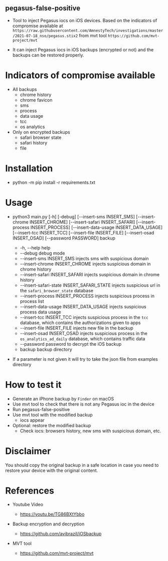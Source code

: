 ## pegasus-false-positive

* Tool to inject Pegasus iocs on iOS devices. Based on the indicators of compromise available at `https://raw.githubusercontent.com/AmnestyTech/investigations/master/2021-07-18_nso/pegasus.stix2` from mvt tool `https://github.com/mvt-project/mvt`

* It can inject Pegasus iocs in iOS backups (encrypted or not) and the backups can be restored properly.

# Indicators of compromise available
* All backups
  + chrome history
  + chrome favicon
  + sms
  + process
  + data usage
  + tcc
  + os analytics
* Only on encrypted backups
    + safari browser state
    + safari history
    + file

# Installation
* python -m pip install -r requirements.txt

# Usage
* python3 main.py [-h] [-debug] [--insert-sms INSERT_SMS] [--insert-chrome INSERT_CHROME] [--insert-safari INSERT_SAFARI] [--insert-process INSERT_PROCESS] [--insert-data-usage INSERT_DATA_USAGE] [--insert-tcc INSERT_TCC] [--insert-file INSERT_FILE] [--insert-osad INSERT_OSAD] [--password PASSWORD] backup
    + -h, --help    help
    + --debug       debug mode
    + --insert-sms INSERT_SMS       injects sms with suspicious domain
    + --insert-chrome INSERT_CHROME     injects suspicious domain in chrome history
    + --insert-safari INSERT_SAFARI     injects suspicious domain in chrome history
    + --insert-safari-state INSERT_SAFARI_STATE injects suspicious url in the `safari_browser_state` database
    + --insert-process INSERT_PROCESS   injects suspicious process in process list
    + --insert-data-usage INSERT_DATA_USAGE injects suspicious process data usage
    + --insert-tcc INSERT_TCC       injects suspicious process in the `tcc` database, which contains the authorizations given to apps
    + --insert-file INSERT_FILE     injects new file in the backup
    + --insert-osad INSERT_OSAD     injects suspicious process in the `os_analytics_ad_daily` database, which contains traffic data
    + --password     password to decrypt the iOS backup
    + backup    backup directory

* If a parameter is not given it will try to take the json file from  examples directory

# How to test it
* Generate an iPhone backup by `Finder` on macOS
* Use mvt tool to check that there is not any Pegasus ioc in the device
* Run pegasus-false-positive
* Use mvt tool with the modified backup
    + iocs appear
* Optional: restore the modified backup
    + Check iocs: browsers history, new sms with suspicious domain, etc.

# Disclaimer
You should copy the original backup in a safe location in case you need to restore your device with the original content.

# References
* Youtube Video
    + https://youtu.be/TG86BXtYbbo
    
* Backup encryption and decryption
    + https://github.com/avibrazil/iOSbackup

* MVT tool
    + https://github.com/mvt-project/mvt
